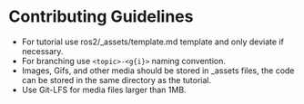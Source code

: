 # Contributing Guidelines

- For tutorial use ros2/_assets/template.md template and only deviate if necessary.
- For branching use `<topic>-<g{i}>` naming convention.
- Images, Gifs, and other media should be stored in _assets files, the code can be stored in the same directory as the tutorial.
- Use Git-LFS for media files larger than 1MB.
